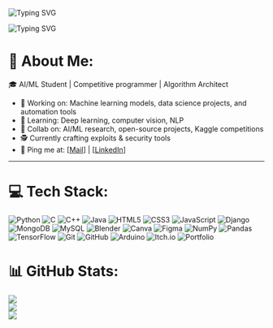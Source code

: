 <h align="left">
  <img src="https://readme-typing-svg.herokuapp.com?font=Fira+Code&size=32&duration=5000&pause=99999&color=FF0000&width=800&lines=Hey+there,+I'm+DINESH+D" alt="Typing SVG" />
</h>
<p align="left">
  <img src="https://readme-typing-svg.herokuapp.com?font=Fira+Code&size=22&duration=5000&pause=1000&color=ff4a3d&width=800&lines=AI-ML+Student;+Competitive+Programmer;+Algorithm+Architect;+I+❤+Python" alt="Typing SVG" />
</p>

# 💫 About Me:

🎓 AI/ML Student | Competitive programmer | Algorithm Architect  

- 🔭 Working on: Machine learning models, data science projects, and automation tools  
- 🌱 Learning: Deep learning, computer vision, NLP  
- 🤝 Collab on: AI/ML research, open-source projects, Kaggle competitions
- 🕵️ Currently crafting exploits & security tools 
- 📡 Ping me at: [[Mail](dineshchitra29@gmail.com)] | [[LinkedIn](https://www.linkedin.com/in/dinesh-d-72b965320/)]  
---

# 💻 Tech Stack:
![Python](https://img.shields.io/badge/python-3670A0?style=for-the-badge&logo=python&logoColor=ffdd54) ![C](https://img.shields.io/badge/c-%2300599C.svg?style=for-the-badge&logo=c&logoColor=white) ![C++](https://img.shields.io/badge/c++-%2300599C.svg?style=for-the-badge&logo=c%2B%2B&logoColor=white) ![Java](https://img.shields.io/badge/java-%23ED8B00.svg?style=for-the-badge&logo=openjdk&logoColor=white) ![HTML5](https://img.shields.io/badge/html5-%23E34F26.svg?style=for-the-badge&logo=html5&logoColor=white) ![CSS3](https://img.shields.io/badge/css3-%231572B6.svg?style=for-the-badge&logo=css3&logoColor=white) ![JavaScript](https://img.shields.io/badge/javascript-%23323330.svg?style=for-the-badge&logo=javascript&logoColor=%23F7DF1E) ![Django](https://img.shields.io/badge/django-%23092E20.svg?style=for-the-badge&logo=django&logoColor=white) ![MongoDB](https://img.shields.io/badge/MongoDB-%234ea94b.svg?style=for-the-badge&logo=mongodb&logoColor=white) ![MySQL](https://img.shields.io/badge/mysql-4479A1.svg?style=for-the-badge&logo=mysql&logoColor=white) ![Blender](https://img.shields.io/badge/blender-%23F5792A.svg?style=for-the-badge&logo=blender&logoColor=white) ![Canva](https://img.shields.io/badge/Canva-%2300C4CC.svg?style=for-the-badge&logo=Canva&logoColor=white) ![Figma](https://img.shields.io/badge/figma-%23F24E1E.svg?style=for-the-badge&logo=figma&logoColor=white) ![NumPy](https://img.shields.io/badge/numpy-%23013243.svg?style=for-the-badge&logo=numpy&logoColor=white) ![Pandas](https://img.shields.io/badge/pandas-%23150458.svg?style=for-the-badge&logo=pandas&logoColor=white) ![TensorFlow](https://img.shields.io/badge/TensorFlow-%23FF6F00.svg?style=for-the-badge&logo=TensorFlow&logoColor=white) ![Git](https://img.shields.io/badge/git-%23F05033.svg?style=for-the-badge&logo=git&logoColor=white) ![GitHub](https://img.shields.io/badge/github-%23121011.svg?style=for-the-badge&logo=github&logoColor=white) ![Arduino](https://img.shields.io/badge/-Arduino-00979D?style=for-the-badge&logo=Arduino&logoColor=white) ![Itch.io](https://img.shields.io/badge/Itch-%23FF0B34.svg?style=for-the-badge&logo=Itch.io&logoColor=white) ![Portfolio](https://img.shields.io/badge/Portfolio-%23000000.svg?style=for-the-badge&logo=firefox&logoColor=#FF7139)
# 📊 GitHub Stats:
![](https://github-readme-stats.vercel.app/api?username=DarkAngel-29&theme=neon&hide_border=false&include_all_commits=false&count_private=false)<br/>
![](https://nirzak-streak-stats.vercel.app/?user=DarkAngel-29&theme=neon&hide_border=false)<br/>
![](https://github-readme-stats.vercel.app/api/top-langs/?username=DarkAngel-29&theme=neon&hide_border=false&include_all_commits=false&count_private=false&layout=compact)

<!-- Proudly created with GPRM ( https://gprm.itsvg.in ) -->
